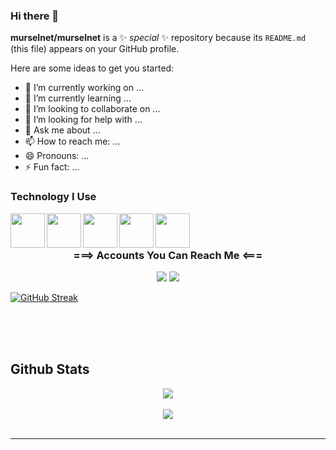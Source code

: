 ### Hi there 👋


**murselnet/murselnet** is a ✨ _special_ ✨ repository because its `README.md` (this file) appears on your GitHub profile.

Here are some ideas to get you started:

- 🔭 I’m currently working on ...
- 🌱 I’m currently learning ...
- 👯 I’m looking to collaborate on ...
- 🤔 I’m looking for help with ...
- 💬 Ask me about ...
- 📫 How to reach me: ...
- 😄 Pronouns: ...
- ⚡ Fun fact: ...

### Technology I Use
<img align="left" src="https://unity3d.com/profiles/unity3d/themes/unity/images/pages/branding_trademarks/unity-tab.png" width="55" height="55">
<img align="left"src="https://www.onmsft.com/wp-content/uploads/2020/04/githubappicon.jpg"width="55" height="55">
<img align="left"src="https://www.adobe.com/content/dam/cc/us/en/creativecloud/max2020/mnemonics/photoshop.svg" width="55"height="55">
<img align="left"src="https://muratcicek.net/wp-content/uploads/2020/10/c-logo.png"width="55" height="55">
<img align="left"src="https://avatars.githubusercontent.com/u/18133?s=200&v=4"width="55"height="55">
<br />
<br />

<h3 align="center"> ===>  Accounts You Can Reach Me  <=== </h3>
<p align="center">
	<a href="https://www.linkedin.com/in/murselnet/"><img src="https://img.icons8.com/bubbles/75/000000/linkedin.png"/></a>
	<a href="https://www.instagram.com/murselnet/"><img src="https://img.icons8.com/bubbles/75/000000/instagram.png"/></a>
  
</p>

[![GitHub Streak](http://github-readme-streak-stats.herokuapp.com?user=murselnet&theme=dark&hide_border=true&date_format=j%2Fn%5B%2FY%5D)](https://git.io/streak-stats)

<br/> 
<br/> 
<br/> 

## Github Stats  
<div align="center"><img src="https://github-readme-stats.vercel.app/api?username=murselnet&show_icons=true&count_private=true" align="center" /></div>  

<br/>  

<div align="center">
<img src="https://komarev.com/ghpvc/?username=murselnet&&style=flat-square" align="center" />
</div>  

<br />

----

